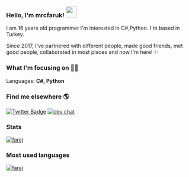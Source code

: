 ### Hello, I'm **mrcfaruk**! <img src="https://media.giphy.com/media/hvRJCLFzcasrR4ia7z/giphy.gif" width="30px">

 I am 16 years old programmer I'm interested in C#,Python. I´m based in Turkey.

Since 2017, I've partnered with different people, made good friends, met good people, collaborated in most places and now I'm here! ✨

### What I'm focusing on 👨‍💻

Languages: **C#, Python**

### Find me elsewhere 🌎
 [![Twitter Badge](https://img.shields.io/badge/-Twitter-1ca0f1?style=flat-square&labelColor=1ca0f1&logo=twitter&logoColor=white&link=https://twitter.com/mrcfaruk)](https://twitter.com/mrcfaruk) [![dev chat](https://discordapp.com/api/guilds/765925217595817984/widget.png?style=shield)](https://discord.gg/gtps)

### Stats

[![faraj](https://github-readme-stats.vercel.app/api?username=mrcfaruk&show_icons=true&count_private=true&theme=dark)](https://mrcfaruk.github.io) 

### Most used languages

[![faraj](https://github-readme-stats.vercel.app/api/top-langs/?username=mrcfaruk)](https://mrcfaruk.github.io)

